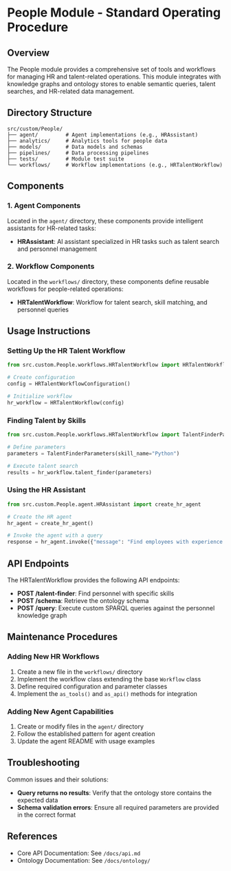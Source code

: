 # People Module - Standard Operating Procedure

## Overview

The People module provides a comprehensive set of tools and workflows for managing HR and talent-related operations. This module integrates with knowledge graphs and ontology stores to enable semantic queries, talent searches, and HR-related data management.

## Directory Structure

```
src/custom/People/
├── agent/         # Agent implementations (e.g., HRAssistant)
├── analytics/     # Analytics tools for people data
├── models/        # Data models and schemas
├── pipelines/     # Data processing pipelines
├── tests/         # Module test suite
└── workflows/     # Workflow implementations (e.g., HRTalentWorkflow)
```

## Components

### 1. Agent Components

Located in the `agent/` directory, these components provide intelligent assistants for HR-related tasks:

- **HRAssistant**: AI assistant specialized in HR tasks such as talent search and personnel management

### 2. Workflow Components

Located in the `workflows/` directory, these components define reusable workflows for people-related operations:

- **HRTalentWorkflow**: Workflow for talent search, skill matching, and personnel queries

## Usage Instructions

### Setting Up the HR Talent Workflow

```python
from src.custom.People.workflows.HRTalentWorkflow import HRTalentWorkflow, HRTalentWorkflowConfiguration

# Create configuration
config = HRTalentWorkflowConfiguration()

# Initialize workflow
hr_workflow = HRTalentWorkflow(config)
```

### Finding Talent by Skills

```python
from src.custom.People.workflows.HRTalentWorkflow import TalentFinderParameters

# Define parameters
parameters = TalentFinderParameters(skill_name="Python")

# Execute talent search
results = hr_workflow.talent_finder(parameters)
```

### Using the HR Assistant

```python
from src.custom.People.agent.HRAssistant import create_hr_agent

# Create the HR agent
hr_agent = create_hr_agent()

# Invoke the agent with a query
response = hr_agent.invoke({"message": "Find employees with experience in data analysis"})
```

## API Endpoints

The HRTalentWorkflow provides the following API endpoints:

- **POST /talent-finder**: Find personnel with specific skills
- **POST /schema**: Retrieve the ontology schema
- **POST /query**: Execute custom SPARQL queries against the personnel knowledge graph

## Maintenance Procedures

### Adding New HR Workflows

1. Create a new file in the `workflows/` directory
2. Implement the workflow class extending the base `Workflow` class
3. Define required configuration and parameter classes
4. Implement the `as_tools()` and `as_api()` methods for integration

### Adding New Agent Capabilities

1. Create or modify files in the `agent/` directory
2. Follow the established pattern for agent creation
3. Update the agent README with usage examples

## Troubleshooting

Common issues and their solutions:

- **Query returns no results**: Verify that the ontology store contains the expected data
- **Schema validation errors**: Ensure all required parameters are provided in the correct format

## References

- Core API Documentation: See `/docs/api.md`
- Ontology Documentation: See `/docs/ontology/` 